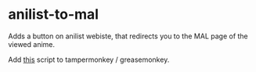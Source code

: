 # anilist-to-mal
Adds a button on anilist webiste, that redirects you to the MAL page of the viewed anime.

Add [this](https://github.com/Akatroj/anilist-to-mal/raw/deploy/dist/anilist-to-mal.user.js) script to tampermonkey / greasemonkey.
